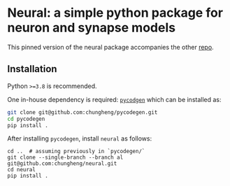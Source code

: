 # Neural: a simple python package for neuron and synapse models

This pinned version of the neural package accompanies the other [repo](https://github.com/TK-21st/AntennalLobeLLY22).

## Installation
Python `>=3.8` is recommended.

One in-house dependency is required: [`pycodgen`](https://github.com/chungheng/pycodegen) which can be installed as:
```bash
git clone git@github.com:chungheng/pycodegen.git
cd pycodegen
pip install .
```

After installing `pycodegen`, install `neural` as follows:
```
cd ..  # assuming previously in `pycodegen/`
git clone --single-branch --branch al git@github.com:chungheng/neural.git
cd neural
pip install .
```
